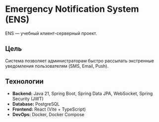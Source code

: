 # Emergency Notification System (ENS)

ENS — учебный клиент-серверный проект.

## Цель
Система позволяет администраторам быстро рассылать экстренные уведомления пользователям (SMS, Email, Push).

## Технологии
- **Backend:** Java 21, Spring Boot, Spring Data JPA, WebSocket, Spring Security (JWT)
- **Database:** PostgreSQL
- **Frontend:** React (Vite + TypeScript)
- **DevOps:** Docker, Docker Compose
